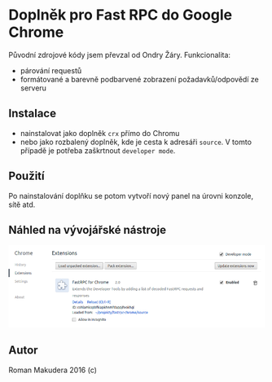 # Doplněk pro Fast RPC do Google Chrome

Původní zdrojové kódy jsem převzal od Ondry Žáry. Funkcionalita:

- párování requestů
- formátované a barevně podbarvené zobrazení požadavků/odpovědí ze serveru

## Instalace

- nainstalovat jako doplněk `crx` přímo do Chromu
- nebo jako rozbalený doplněk, kde je cesta k adresáři `source`. V tomto případě je potřeba zaškrtnout `developer mode`.

## Použití

Po nainstalování doplňku se potom vytvoří nový panel na úrovni konzole, sítě atd.

## Náhled na vývojářské nástroje

![Extensions](/chrome.png)

## Autor

Roman Makudera 2016 (c)


